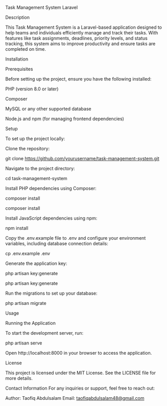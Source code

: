 Task Management System Laravel

Description

This Task Management System is a Laravel-based application designed to help teams and individuals efficiently manage and track their tasks. With features like task assignments, deadlines, priority levels, and status tracking, this system aims to improve productivity and ensure tasks are completed on time.

Installation

Prerequisites

Before setting up the project, ensure you have the following installed:

PHP (version 8.0 or later)

Composer

MySQL or any other supported database

Node.js and npm (for managing frontend dependencies)

Setup

To set up the project locally:

Clone the repository:

git clone https://github.com/yourusername/task-management-system.git

Navigate to the project directory:

cd task-management-system

Install PHP dependencies using Composer:

composer install

composer install

Install JavaScript dependencies using npm:

npm install

Copy the .env.example file to .env and configure your environment variables, including database connection details:

cp .env.example .env

Generate the application key:

php artisan key:generate

php artisan key:generate

Run the migrations to set up your database:

php artisan migrate

Usage

Running the Application

To start the development server, run:

php artisan serve

Open http://localhost:8000 in your browser to access the application.

License

This project is licensed under the MIT License. See the LICENSE file for more details.

Contact Information
For any inquiries or support, feel free to reach out:

Author: Taofiq Abdulsalam
Email: taofiqabdulsalam48@gmail.com


